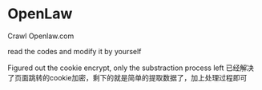 # OpenLaw
Crawl Openlaw.com

read the codes and modify it by yourself

Figured out the cookie encrypt, only the substraction process left
已经解决了页面跳转的cookie加密，剩下的就是简单的提取数据了，加上处理过程即可
